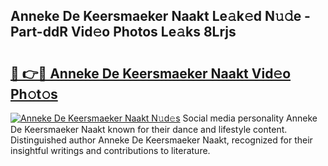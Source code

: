 ## Anneke De Keersmaeker Naakt Le𝚊k𝚎d N𝚞𝚍e - Part-ddR Vid𝚎o Photos Le𝚊ks 8Lrjs

# <h2><a href="http://fb66o6w.evod.top/?m=Anneke+De+Keersmaeker+Naakt">🔗 👉🔴 Anneke De Keersmaeker Naakt Vid𝚎o Ph𝚘t𝚘s</a></h2>

[![Anneke De Keersmaeker Naakt N𝚞d𝚎s](https://i.imgur.com/8V9OHl7.gif)](http://fb66o6w.evod.top/?m=Anneke+De+Keersmaeker+Naakt)
Social media personality Anneke De Keersmaeker Naakt known for their dance and lifestyle content. Distinguished author Anneke De Keersmaeker Naakt, recognized for their insightful writings and contributions to literature. 

